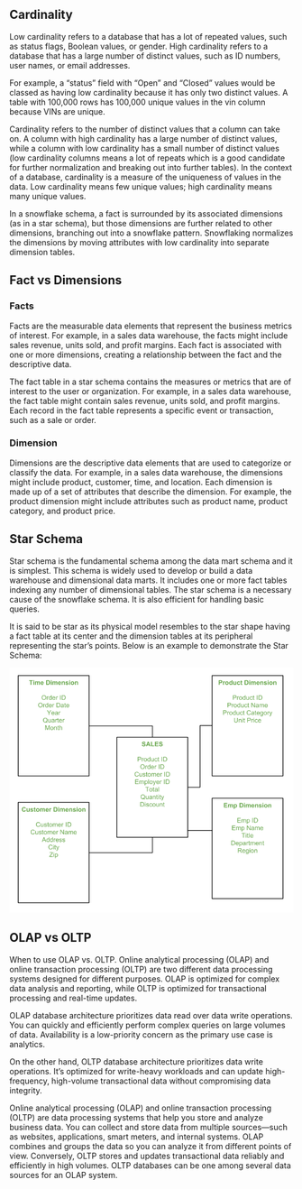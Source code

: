 

## Cardinality
Low cardinality refers to a database that has a lot of repeated values, such as status flags, Boolean values, or gender. High cardinality refers to a database that has a large number of distinct values, such as ID numbers, user names, or email addresses.
 
For example, a “status” field with “Open” and “Closed” values would be classed as having low cardinality because it has only two distinct values. A table with 100,000 rows has 100,000 unique values in the vin column because VINs are unique.
 
Cardinality refers to the number of distinct values that a column can take on. A column with high cardinality has a large number of distinct values, while a column with low cardinality has a small number of distinct values (low cardinality columns means a lot of repeats which is a good candidate for further normalization and breaking out into further tables). In the context of a database, cardinality is a measure of the uniqueness of values in the data. Low cardinality means few unique values; high cardinality means many unique values.

In a snowflake schema, a fact is surrounded by its associated dimensions (as in a star schema), but those dimensions are further related to other dimensions, branching out into a snowflake pattern. Snowflaking normalizes the dimensions by moving attributes with low cardinality into separate dimension tables.


## Fact vs Dimensions

### Facts
Facts are the measurable data elements that represent the business metrics of interest. For example, in a sales data warehouse, the facts might include sales revenue, units sold, and profit margins. Each fact is associated with one or more dimensions, creating a relationship between the fact and the descriptive data.

The fact table in a star schema contains the measures or metrics that are of interest to the user or organization. For example, in a sales data warehouse, the fact table might contain sales revenue, units sold, and profit margins. Each record in the fact table represents a specific event or transaction, such as a sale or order.

### Dimension
Dimensions are the descriptive data elements that are used to categorize or classify the data. For example, in a sales data warehouse, the dimensions might include product, customer, time, and location. Each dimension is made up of a set of attributes that describe the dimension. For example, the product dimension might include attributes such as product name, product category, and product price.

## Star Schema

Star schema is the fundamental schema among the data mart schema and it is simplest. This schema is widely used to develop or build a data warehouse and dimensional data marts. It includes one or more fact tables indexing any number of dimensional tables. The star schema is a necessary cause of the snowflake schema. It is also efficient for handling basic queries. 

It is said to be star as its physical model resembles to the star shape having a fact table at its center and the dimension tables at its peripheral representing the star’s points. Below is an example to demonstrate the Star Schema:


![star](images/star.png) 

## OLAP vs OLTP

When to use OLAP vs. OLTP. Online analytical processing (OLAP) and online transaction processing (OLTP) are two different data processing systems designed for different purposes. OLAP is optimized for complex data analysis and reporting, while OLTP is optimized for transactional processing and real-time updates.

OLAP database architecture prioritizes data read over data write operations. You can quickly and efficiently perform complex queries on large volumes of data. Availability is a low-priority concern as the primary use case is analytics.

On the other hand, OLTP database architecture prioritizes data write operations. It’s optimized for write-heavy workloads and can update high-frequency, high-volume transactional data without compromising data integrity.

Online analytical processing (OLAP) and online transaction processing (OLTP) are data processing systems that help you store and analyze business data. You can collect and store data from multiple sources—such as websites, applications, smart meters, and internal systems. OLAP combines and groups the data so you can analyze it from different points of view. Conversely, OLTP stores and updates transactional data reliably and efficiently in high volumes. OLTP databases can be one among several data sources for an OLAP system.